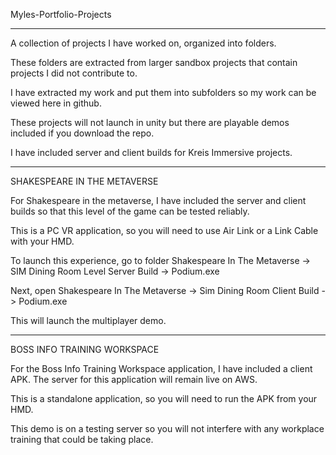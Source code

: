 Myles-Portfolio-Projects
___________________________

A collection of projects I have worked on, organized into folders.

These folders are extracted from larger sandbox projects that contain projects I did not contribute to.

I have extracted my work and put them into subfolders so my work can be viewed here in github.

These projects will not launch in unity but there are playable demos included if you download the repo.

I have included server and client builds for Kreis Immersive projects. 







_______________________________
SHAKESPEARE IN THE METAVERSE


For Shakespeare in the metaverse, I have included the server and client builds so that this level of the game can be tested reliably.

This is a PC VR application, so you will need to use Air Link or a Link Cable with your HMD.

To launch this experience, go to folder Shakespeare In The Metaverse -> SIM Dining Room Level Server Build -> Podium.exe

Next, open Shakespeare In The Metaverse -> Sim Dining Room Client Build -> Podium.exe 

This will launch the multiplayer demo.







________________________________
BOSS INFO TRAINING WORKSPACE

For the Boss Info Training Workspace application, I have included a client APK. The server for this application will remain live on AWS.

This is a standalone application, so you will need to run the APK from your HMD.

This demo is on a testing server so you will not interfere with any workplace training that could be taking place. 
